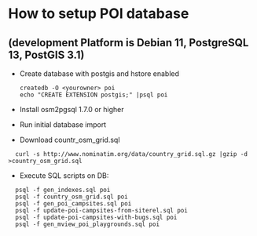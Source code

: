 # How to setup POI database
## (development Platform is Debian 11, PostgreSQL 13, PostGIS 3.1)

* Create database with postgis and hstore enabled
  ```
  createdb -O <yourowner> poi
  echo "CREATE EXTENSION postgis;" |psql poi
  ```
* Install osm2pgsql 1.7.0 or higher

* Run initial database import

* Download countr_osm_grid.sql
```
  curl -s http://www.nominatim.org/data/country_grid.sql.gz |gzip -d >country_osm_grid.sql
```
* Execute SQL scripts on DB:
```
  psql -f gen_indexes.sql poi
  psql -f country_osm_grid.sql poi
  psql -f gen_poi_campsites.sql poi
  psql -f update-poi-campsites-from-siterel.sql poi
  psql -f update-poi-campsites-with-bugs.sql poi
  psql -f gen_mview_poi_playgrounds.sql poi
 ```



